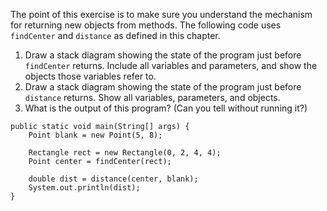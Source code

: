 The point of this exercise is to make sure you understand the mechanism for returning new objects from methods. The following code uses `findCenter` and `distance` as defined in this chapter.



1. Draw a stack diagram showing the state of the program just before `findCenter` returns. Include all variables and parameters, and show the objects those variables refer to.
1. Draw a stack diagram showing the state of the program just before `distance` returns. Show all variables, parameters, and objects.
1. What is the output of this program? (Can you tell without running it?)



```code
public static void main(String[] args) {
    Point blank = new Point(5, 8);

    Rectangle rect = new Rectangle(0, 2, 4, 4);
    Point center = findCenter(rect);

    double dist = distance(center, blank);
    System.out.println(dist);
}
```